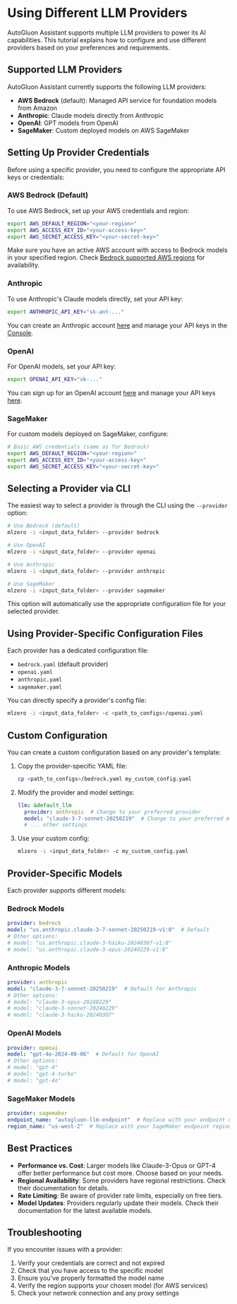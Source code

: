 # Using Different LLM Providers

AutoGluon Assistant supports multiple LLM providers to power its AI capabilities. This tutorial explains how to configure and use different providers based on your preferences and requirements.

## Supported LLM Providers

AutoGluon Assistant currently supports the following LLM providers:

- **AWS Bedrock** (default): Managed API service for foundation models from Amazon
- **Anthropic**: Claude models directly from Anthropic
- **OpenAI**: GPT models from OpenAI
- **SageMaker**: Custom deployed models on AWS SageMaker

## Setting Up Provider Credentials

Before using a specific provider, you need to configure the appropriate API keys or credentials:

### AWS Bedrock (Default)

To use AWS Bedrock, set up your AWS credentials and region:

```bash
export AWS_DEFAULT_REGION="<your-region>"
export AWS_ACCESS_KEY_ID="<your-access-key>"
export AWS_SECRET_ACCESS_KEY="<your-secret-key>"
```

Make sure you have an active AWS account with access to Bedrock models in your specified region. Check [Bedrock supported AWS regions](https://docs.aws.amazon.com/bedrock/latest/userguide/models-regions.html) for availability.

### Anthropic

To use Anthropic's Claude models directly, set your API key:

```bash
export ANTHROPIC_API_KEY="sk-ant-..."
```

You can create an Anthropic account [here](https://console.anthropic.com/) and manage your API keys in the [Console](https://console.anthropic.com/keys).

### OpenAI

For OpenAI models, set your API key:

```bash
export OPENAI_API_KEY="sk-..."
```

You can sign up for an OpenAI account [here](https://platform.openai.com/) and manage your API keys [here](https://platform.openai.com/account/api-keys).

### SageMaker

For custom models deployed on SageMaker, configure:

```bash
# Basic AWS credentials (same as for Bedrock)
export AWS_DEFAULT_REGION="<your-region>"
export AWS_ACCESS_KEY_ID="<your-access-key>"
export AWS_SECRET_ACCESS_KEY="<your-secret-key>"
```

## Selecting a Provider via CLI

The easiest way to select a provider is through the CLI using the `--provider` option:

```bash
# Use Bedrock (default)
mlzero -i <input_data_folder> --provider bedrock

# Use OpenAI
mlzero -i <input_data_folder> --provider openai

# Use Anthropic
mlzero -i <input_data_folder> --provider anthropic

# Use SageMaker
mlzero -i <input_data_folder> --provider sagemaker
```

This option will automatically use the appropriate configuration file for your selected provider.

## Using Provider-Specific Configuration Files

Each provider has a dedicated configuration file:

- `bedrock.yaml` (default provider)
- `openai.yaml`
- `anthropic.yaml`
- `sagemaker.yaml`

You can directly specify a provider's config file:

```bash
mlzero -i <input_data_folder> -c <path_to_configs>/openai.yaml
```

## Custom Configuration

You can create a custom configuration based on any provider's template:

1. Copy the provider-specific YAML file:
   ```bash
   cp <path_to_configs>/bedrock.yaml my_custom_config.yaml
   ```

2. Modify the provider and model settings:
   ```yaml
   llm: &default_llm
     provider: anthropic  # Change to your preferred provider
     model: "claude-3-7-sonnet-20250219"  # Change to your preferred model
     # ... other settings
   ```

3. Use your custom config:
   ```bash
   mlzero -i <input_data_folder> -c my_custom_config.yaml
   ```

## Provider-Specific Models

Each provider supports different models:

### Bedrock Models

```yaml
provider: bedrock
model: "us.anthropic.claude-3-7-sonnet-20250219-v1:0"  # Default
# Other options:
# model: "us.anthropic.claude-3-haiku-20240307-v1:0"
# model: "us.anthropic.claude-3-opus-20240229-v1:0"
```

### Anthropic Models

```yaml
provider: anthropic
model: "claude-3-7-sonnet-20250219"  # Default for Anthropic
# Other options:
# model: "claude-3-opus-20240229"
# model: "claude-3-sonnet-20240229"
# model: "claude-3-haiku-20240307"
```

### OpenAI Models

```yaml
provider: openai
model: "gpt-4o-2024-08-06"  # Default for OpenAI
# Other options:
# model: "gpt-4"
# model: "gpt-4-turbo"
# model: "gpt-4o"
```

### SageMaker Models

```yaml
provider: sagemaker
endpoint_name: "autogluon-llm-endpoint"  # Replace with your endpoint name
region_name: "us-west-2"  # Replace with your SageMaker endpoint region
```

## Best Practices

- **Performance vs. Cost**: Larger models like Claude-3-Opus or GPT-4 offer better performance but cost more. Choose based on your needs.
- **Regional Availability**: Some providers have regional restrictions. Check their documentation for details.
- **Rate Limiting**: Be aware of provider rate limits, especially on free tiers.
- **Model Updates**: Providers regularly update their models. Check their documentation for the latest available models.

## Troubleshooting

If you encounter issues with a provider:

1. Verify your credentials are correct and not expired
2. Check that you have access to the specific model
3. Ensure you've properly formatted the model name
4. Verify the region supports your chosen model (for AWS services)
5. Check your network connection and any proxy settings